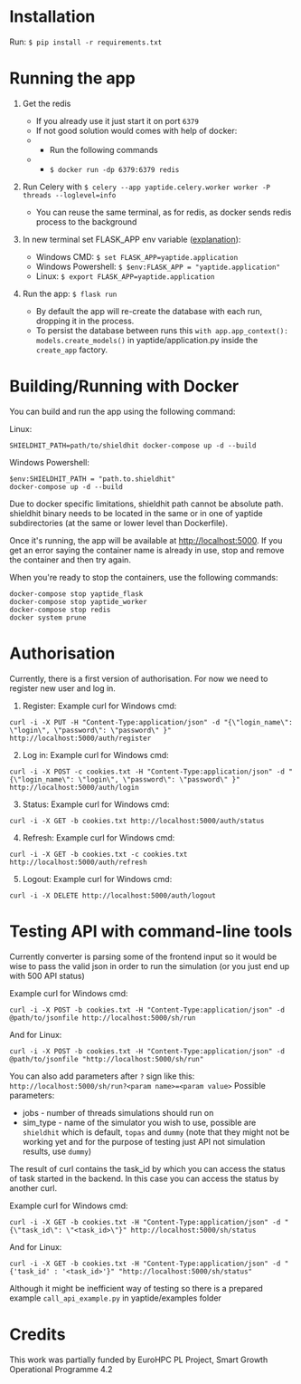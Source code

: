 # Installation

Run: ``$ pip install -r requirements.txt``

# Running the app

1. Get the redis

   * If you already use it just start it on port ``6379``
   * If not good solution would comes with help of docker:
   * * Run the following commands
   * * ``$ docker run -dp 6379:6379 redis``
2. Run Celery with ``$ celery --app yaptide.celery.worker worker -P threads --loglevel=info``

   * You can reuse the same terminal, as for redis, as docker sends redis process to the background
3. In new terminal set FLASK_APP env variable ([explanation](https://flask.palletsprojects.com/en/2.0.x/cli/)):

   * Windows CMD: ``$ set FLASK_APP=yaptide.application``
   * Windows Powershell: ``$ $env:FLASK_APP = "yaptide.application"``
   * Linux: ``$ export FLASK_APP=yaptide.application``
4. Run the app: ``$ flask run``

   * By default the app will re-create the database with each run, dropping it in the process.
   * To persist the database between runs this ``with app.app_context(): models.create_models()`` in yaptide/application.py inside the ``create_app`` factory.

# Building/Running with Docker

You can build and run the app using the following command:

Linux:

```shell
SHIELDHIT_PATH=path/to/shieldhit docker-compose up -d --build
```

Windows Powershell:

```shell
$env:SHIELDHIT_PATH = "path.to.shieldhit"
docker-compose up -d --build
```

Due to docker specific limitations, shieldhit path cannot be absolute path. shieldhit binary needs to be located in the same or in one of yaptide subdirectories (at the same or lower level than Dockerfile).

Once it's running, the app will be available at [http://localhost:5000](http://localhost:5000). If you get an error saying the container name is already in use, stop and remove the container and then try again.

When you're ready to stop the containers, use the following commands:

```shell
docker-compose stop yaptide_flask
docker-compose stop yaptide_worker
docker-compose stop redis
docker system prune
```

# Authorisation

Currently, there is a first version of authorisation. For now we need to register new user and log in.

1. Register:
   Example curl for Windows cmd:

```shell
curl -i -X PUT -H "Content-Type:application/json" -d "{\"login_name\": \"login\", \"password\": \"password\" }" http://localhost:5000/auth/register
```

2. Log in:
   Example curl for Windows cmd:

```shell
curl -i -X POST -c cookies.txt -H "Content-Type:application/json" -d "{\"login_name\": \"login\", \"password\": \"password\" }" http://localhost:5000/auth/login
```

3. Status:
   Example curl for Windows cmd:

```shell
curl -i -X GET -b cookies.txt http://localhost:5000/auth/status
```

4. Refresh:
   Example curl for Windows cmd:

```shell
curl -i -X GET -b cookies.txt -c cookies.txt http://localhost:5000/auth/refresh
```

5. Logout:
   Example curl for Windows cmd:

```shell
curl -i -X DELETE http://localhost:5000/auth/logout
```

# Testing API with command-line tools

Currently converter is parsing some of the frontend input so it would be wise to pass the valid json in order to run the simulation (or you just end up with 500 API status)

Example curl for Windows cmd:

```shell
curl -i -X POST -b cookies.txt -H "Content-Type:application/json" -d @path/to/jsonfile http://localhost:5000/sh/run
```

And for Linux:

```shell
curl -i -X POST -b cookies.txt -H "Content-Type:application/json" -d @path/to/jsonfile "http://localhost:5000/sh/run"
```

You can also add parameters after ``?`` sign like this: ``http://localhost:5000/sh/run?<param name>=<param value>``
Possible parameters:

* jobs - number of threads simulations should run on
* sim_type - name of the simulator you wish to use, possible are ``shieldhit`` which is default, ``topas`` and ``dummy`` (note that they might not be working yet and for the purpose of testing just API not simulation results, use ``dummy``)

The result of curl contains the task_id by which you can access the status of task started in the backend. In this case you can access the status by another curl.

Example curl for Windows cmd:

```shell
curl -i -X GET -b cookies.txt -H "Content-Type:application/json" -d "{\"task_id\": \"<task_id>\"}" http://localhost:5000/sh/status
```

And for Linux:

```shell
curl -i -X GET -b cookies.txt -H "Content-Type:application/json" -d "{'task_id' : '<task_id>'}" "http://localhost:5000/sh/status"
```

Although it might be inefficient way of testing so there is a prepared example ``call_api_example.py`` in yaptide/examples folder

# Credits

This work was partially funded by EuroHPC PL Project, Smart Growth Operational Programme 4.2
